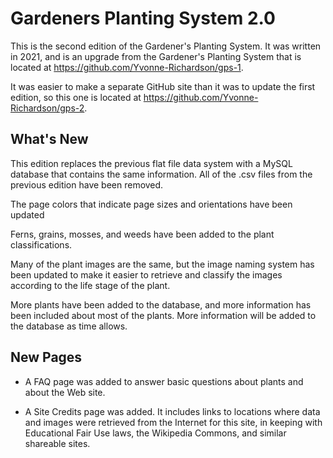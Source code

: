 # Gardeners Planting System 2.0

This is the second edition of the Gardener's Planting System. It was written in 2021, and is an upgrade from the Gardener's Planting System that is located at https://github.com/Yvonne-Richardson/gps-1. 

It was easier to make a separate GitHub site than it was to update the first edition, so this one is located at https://github.com/Yvonne-Richardson/gps-2.

## What's New

This edition replaces the previous flat file data system with a MySQL database that contains the same information. All of the .csv files from the previous edition have been removed.

The page colors that indicate page sizes and orientations have been updated

Ferns, grains, mosses, and weeds have been added to the plant classifications.

Many of the plant images are the same, but the image naming system has been updated to make it easier to retrieve and classify the images according to the life stage of the plant.

More plants have been added to the database, and more information has been included about most of the plants. More information will be added to the database as time allows.

## New Pages

- A FAQ page was added to answer basic questions about plants and about the Web site.

- A Site Credits page was added. It includes links to locations where data and images were retrieved from the Internet for this site, in keeping with Educational Fair Use laws, the Wikipedia Commons, and similar shareable sites.
